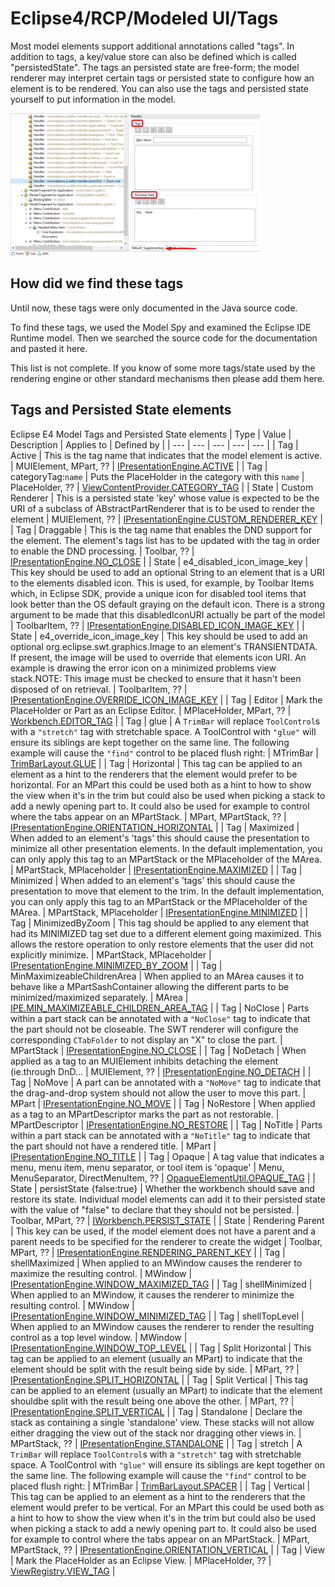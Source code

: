Eclipse4/RCP/Modeled UI/Tags
============================

Most model elements support additional annotations called "tags". In addition to tags, a key/value store can also be defined which is called "persistedState". The tags an persisted state are free-form; the model renderer may interpret certain tags or persisted state to configure how an element is to be rendered. You can also use the tags and persisted state yourself to put information in the model.

![Tagsandstate.png](images/400px-Tagsandstate.png)

How did we find these tags
--------------------------

Until now, these tags were only documented in the Java source code.

To find these tags, we used the Model Spy and examined the Eclipse IDE Runtime model. Then we searched the source code for the documentation and pasted it here.

This list is not complete. If you know of some more tags/state used by the rendering engine or other standard mechanisms then please add them here.

Tags and Persisted State elements
---------------------------------

Eclipse E4 Model Tags and Persisted State elements
| Type | Value | Description | Applies to | Defined by |
| --- | --- | --- | --- | --- |
| Tag | Active | This is the tag name that indicates that the model element is active. | MUIElement, MPart, ?? | [IPresentationEngine.ACTIVE](https://google.com/?q=IPresentationEngine.ACTIVE) |
| Tag | categoryTag:`name` | Puts the PlaceHolder in the category with this `name` | PlaceHolder, ?? | [ViewContentProvider.CATEGORY_TAG](https://google.com/?q=ViewContentProvider.CATEGORY_TAG) |
| State | Custom Renderer | This is a persisted state 'key' whose value is expected to be the URI of a subclass of ABstractPartRenderer that is to be used to render the element | MUIElement, ?? | [IPresentationEngine.CUSTOM\_RENDERER\_KEY](https://google.com/?q=IPresentationEngine.CUSTOM_RENDERER_KEY) |
| Tag | Draggable | This is the tag name that enables the DND support for the element. The element's tags list has to be updated with the tag in order to enable the DND processing. | Toolbar, ?? | [IPresentationEngine.NO_CLOSE](https://google.com/?q=IPresentationEngine.NO_CLOSE) |
| State | e4\_disabled\_icon\_image\_key | This key should be used to add an optional String to an element that is a URI to the elements disabled icon. This is used, for example, by Toolbar Items which, in Eclipse SDK, provide a unique icon for disabled tool items that look better than the OS default graying on the default icon. There is a strong argument to be made that this disabledIconURI actually be part of the model | ToolbarItem, ?? | [IPresentationEngine.DISABLED\_ICON\_IMAGE_KEY](https://google.com/?q=IPresentationEngine.DISABLED_ICON_IMAGE_KEY) |
| State | e4\_override\_icon\_image\_key | This key should be used to add an optional org.eclipse.swt.graphics.Image to an element's TRANSIENTDATA. If present, the image will be used to override that elements icon URI. An example is drawing the error icon on a minimized problems view stack.NOTE: This image must be checked to ensure that it hasn't been disposed of on retrieval. | ToolbarItem, ?? | [IPresentationEngine.OVERRIDE\_ICON\_IMAGE_KEY](https://google.com/?q=IPresentationEngine.OVERRIDE_ICON_IMAGE_KEY) |
| Tag | Editor | Mark the PlaceHolder or Part as an Eclipse Editor. | MPlaceHolder, MPart, ?? | [Workbench.EDITOR_TAG](https://google.com/?q=Workbench.EDITOR_TAG) |
| Tag | glue | A `TrimBar` will replace `ToolControl`s with a `"stretch"` tag with stretchable space. A ToolControl with `"glue"` will ensure its siblings are kept together on the same line. The following example will cause the `"find"` control to be placed flush right: | MTrimBar | [TrimBarLayout.GLUE](https://google.com/?q=TrimBarLayout.GLUE) |
| Tag | Horizontal | This tag can be applied to an element as a hint to the renderers that the element would prefer to be horizontal. For an MPart this could be used both as a hint to how to show the view when it's in the trim but could also be used when picking a stack to add a newly opening part to. It could also be used for example to control where the tabs appear on an MPartStack. | MPart, MPartStack, ?? | [IPresentationEngine.ORIENTATION_HORIZONTAL](https://google.com/?q=IPresentationEngine.ORIENTATION_HORIZONTAL) |
| Tag | Maximized | When added to an element's 'tags' this should cause the presentation to minimize all other presentation elements. In the default implementation, you can only apply this tag to an MPartStack or the MPlaceholder of the MArea. | MPartStack, MPlaceholder | [IPresentationEngine.MAXIMIZED](https://google.com/?q=IPresentationEngine.MAXIMIZED) |
| Tag | Minimized | When added to an element's 'tags' this should cause the presentation to move that element to the trim. In the default implementation, you can only apply this tag to an MPartStack or the MPlaceholder of the MArea. | MPartStack, MPlaceholder | [IPresentationEngine.MINIMIZED](https://google.com/?q=IPresentationEngine.MINIMIZED) |
| Tag | MinimizedByZoom | This tag should be applied to any element that had its MINIMIZED tag set due to a different element going maximized. This allows the restore operation to only restore elements that the user did not explicitly minimize. | MPartStack, MPlaceholder | [IPresentationEngine.MINIMIZED\_BY\_ZOOM](https://google.com/?q=IPresentationEngine.MINIMIZED_BY_ZOOM) |
| Tag | MinMaximizeableChildrenArea | When applied to an MArea causes it to behave like a MPartSashContainer allowing the different parts to be minimized/maximized separately. | MArea | [IPE.MIN\_MAXIMIZEABLE\_CHILDREN\_AREA\_TAG](https://google.com/?q=IPresentationEngine.MIN_MAXIMIZEABLE_CHILDREN_AREA_TAG) |
| Tag | NoClose | Parts within a part stack can be annotated with a `"NoClose"` tag to indicate that the part should not be closeable. The SWT renderer will configure the corresponding `CTabFolder` to not display an "X" to close the part. | MPartStack | [IPresentationEngine.NO_CLOSE](https://google.com/?q=IPresentationEngine.NO_CLOSE) |
| Tag | NoDetach | When applied as a tag to an MUIElement inhibits detaching the element (ie.through DnD... | MUIElement, ?? | [IPresentationEngine.NO_DETACH](https://google.com/?q=IPresentationEngine.NO_DETACH) |
| Tag | NoMove | A part can be annotated with a `"NoMove"` tag to indicate that the drag-and-drop system should not allow the user to move this part. | MPart | [IPresentationEngine.NO_MOVE](https://google.com/?q=IPresentationEngine.NO_MOVE) |
| Tag | NoRestore | When applied as a tag to an MPartDescriptor marks the part as not restorable. | MPartDescriptor | [IPresentationEngine.NO_RESTORE](https://google.com/?q=IPresentationEngine.NO_RESTORE) |
| Tag | NoTitle | Parts within a part stack can be annotated with a `"NoTitle"` tag to indicate that the part should not have a rendered title. | MPart | [IPresentationEngine.NO_TITLE](https://google.com/?q=IPresentationEngine.NO_TITLE) |
| Tag | Opaque | A tag value that indicates a menu, menu item, menu separator, or tool item is 'opaque' | Menu, MenuSeparator, DirectMenuItem, ?? | [OpaqueElementUtil.OPAQUE_TAG](https://google.com/?q=OpaqueElementUtil.OPAQUE_TAG) |
| State | persistState {false:true} | Whether the workbench should save and restore its state. Individual model elements can add it to their persisted state with the value of "false" to declare that they should not be persisted. | Toolbar, MPart, ?? | [IWorkbench.PERSIST_STATE](https://google.com/?q=IWorkbench.PERSIST_STATE) |
| State | Rendering Parent | This key can be used, if the model element does not have a parent and a parent needs to be specified for the renderer to create the widget | Toolbar, MPart, ?? | [IPresentationEngine.RENDERING\_PARENT\_KEY](https://google.com/?q=IPresentationEngine.RENDERING_PARENT_KEY) |
| Tag | shellMaximized | When applied to an MWindow causes the renderer to maximize the resulting control. | MWindow | [IPresentationEngine.WINDOW\_MAXIMIZED\_TAG](https://google.com/?q=IPresentationEngine.WINDOW_MAXIMIZED_TAG) |
| Tag | shellMinimized | When applied to an MWindow, it causes the renderer to minimize the resulting control. | MWindow | [IPresentationEngine.WINDOW\_MINIMIZED\_TAG](https://google.com/?q=IPresentationEngine.WINDOW_MINIMIZED_TAG) |
| Tag | shellTopLevel | When applied to an MWindow causes the renderer to render the resulting control as a top level window. | MWindow | [IPresentationEngine.WINDOW\_TOP\_LEVEL](https://google.com/?q=IPresentationEngine.WINDOW_TOP_LEVEL) |
| Tag | Split Horizontal | This tag can be applied to an element (usually an MPart) to indicate that the element should be split with the result being side by side. | MPart, ?? | [IPresentationEngine.SPLIT_HORIZONTAL](https://google.com/?q=IPresentationEngine.SPLIT_HORIZONTAL) |
| Tag | Split Vertical | This tag can be applied to an element (usually an MPart) to indicate that the element shouldbe split with the result being one above the other. | MPart, ?? | [IPresentationEngine.SPLIT_VERTICAL](https://google.com/?q=IPresentationEngine.SPLIT_VERTICAL) |
| Tag | Standalone | Declare the stack as containing a single 'standalone' view. These stacks will not allow either dragging the view out of the stack nor dragging other views in. | MPartStack, ?? | [IPresentationEngine.STANDALONE](https://google.com/?q=IPresentationEngine.STANDALONE) |
| Tag | stretch | A `TrimBar` will replace `ToolControl`s with a `"stretch"` tag with stretchable space. A ToolControl with `"glue"` will ensure its siblings are kept together on the same line. The following example will cause the `"find"` control to be placed flush right: | MTrimBar | [TrimBarLayout.SPACER](https://google.com/?q=TrimBarLayout.SPACER) |
| Tag | Vertical | This tag can be applied to an element as a hint to the renderers that the element would prefer to be vertical. For an MPart this could be used both as a hint to how to show the view when it's in the trim but could also be used when picking a stack to add a newly opening part to. It could also be used for example to control where the tabs appear on an MPartStack. | MPart, MPartStack, ?? | [IPresentationEngine.ORIENTATION_VERTICAL](https://google.com/?q=IPresentationEngine.ORIENTATION_VERTICAL) |
| Tag | View | Mark the PlaceHolder as an Eclipse View. | MPlaceHolder, ?? | [ViewRegistry.VIEW_TAG](https://google.com/?q=ViewRegistry.VIEW_TAG) |

